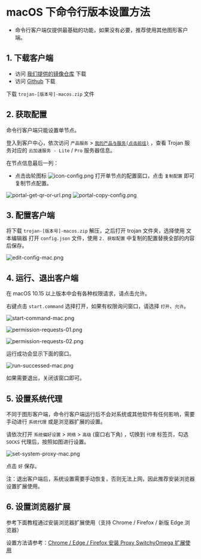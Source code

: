 # macOS 下命令行版本设置方法

- 命令行客户端仅提供最基础的功能，如果没有必要，推荐使用其他图形客户端。

## 1. 下载客户端

- 访问 [我们提供的镜像仓库](https://repo.trojan-cdn.com/trojan-gfw/trojan/LatestRelease/) 下载
- 访问 [Github](https://github.com/trojan-gfw/trojan/releases) 下载

下载 `trojan-[版本号]-macos.zip` 文件

## 2. 获取配置

命令行客户端只能设置单节点。

登入到客户中心，依次访问 `产品服务` > [`我的产品与服务(点击前往)`](https://secure.shadowsocks.au/clientarea.php?action=products) ，查看 Trojan 服务对应的 `云加速服务 - Lite` / `Pro` 服务器信息。

在节点信息最后一列：
- 点击齿轮图标 ![icon-config.png](/images/icon-config.png) 打开单节点的配置窗口，点击 `复制配置` 即可复制节点配置。

![portal-get-qr-or-url.png](/images/portal-get-qr-or-url.png)
![portal-copy-config.png](/images/portal-copy-config.png) 


## 3. 配置客户端

将下载 `trojan-[版本号]-macos.zip` 解压，之后打开 trojan 文件夹，选择使用 文本编辑器 打开 `config.json` 文件，使用 `2. 获取配置` 中复制的配置替换全部的内容后保存。

![edit-config-mac.png](/images/trojan/terminal/edit-config-mac.png) 

## 4. 运行、退出客户端

在 macOS 10.15 以上版本中会有各种权限请求，请点击允许。

右键点击 `start.command` 选择打开，如果有权限询问窗口，请选择 `打开`、`允许`。  

![start-command-mac.png](/images/trojan/terminal/start-command-mac.png)

![permission-requests-01.png](/images/trojan/terminal/permission-requests-01.png)   

![permission-requests-02.png](/images/trojan/terminal/permission-requests-02.png) 

运行成功会显示下面的窗口。

![run-successed-mac.png](/images/trojan/terminal/run-successed-mac.png)

如果需要退出，关闭该窗口即可。

## 5. 设置系统代理

不同于图形客户端，命令行客户端运行后不会对系统或其他软件有任何影响，需要手动进行 `系统代理` 或是浏览器扩展的设置。

请依次打开 `系统偏好设置` > `网络` > `高级` (窗口右下角) ，切换到 `代理` 标签页，勾选 `SOCKS` 代理后，按照如图进行设置。

![set-system-proxy-mac.png](/images/trojan/terminal/set-system-proxy-mac.png)

点击 `好` 保存。

注：退出客户端后，系统设置需要手动恢复，否则无法上网，因此推荐安装浏览器设置扩展使用。

## 6. 设置浏览器扩展

参考下面教程通过安装浏览器扩展使用（支持 Chrome / Firefox / 新版 Edge 浏览器）

设置方法请参考：[Chrome / Edge / Firefox 安装 Proxy SwitchyOmega 扩展使用](/zh_CN/browser/proxy-switchyomega-setup-guide.md)  
